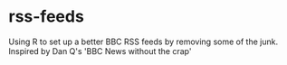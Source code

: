 # rss-feeds
Using R to set up a better BBC RSS feeds by removing some of the junk. Inspired by Dan Q's 'BBC News without the crap'
